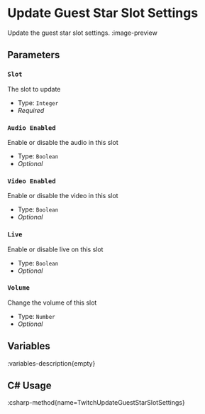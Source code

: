 # Update Guest Star Slot Settings
Update the guest star slot settings.
:image-preview

## Parameters
### `Slot`
The slot to update

- Type: `Integer`
- *Required*

### `Audio Enabled`
Enable or disable the audio in this slot

- Type: `Boolean`
- *Optional*

### `Video Enabled`
Enable or disable the video in this slot

- Type: `Boolean`
- *Optional*

### `Live`
Enable or disable live on this slot

- Type: `Boolean`
- *Optional*

### `Volume`
Change the volume of this slot

- Type: `Number`
- *Optional*

## Variables
:variables-description{empty}

## C# Usage
:csharp-method{name=TwitchUpdateGuestStarSlotSettings}